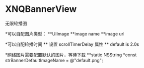 # XNQBannerView
无限轮播图

*可以自配图片类型：
**UIImage
**image name
**image url

*可以自配轮播时间
** 设置 scrollTimerDelay 属性
** default is 2.0s

*网络图片需要配置默认的图片，等待下载
**static NSString *const strBannerDefaultImageName = @"default.png";
